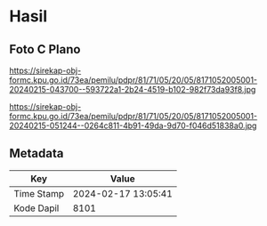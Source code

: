 # Hasil

## Foto C Plano

https://sirekap-obj-formc.kpu.go.id/73ea/pemilu/pdpr/81/71/05/20/05/8171052005001-20240215-043700--593722a1-2b24-4519-b102-982f73da93f8.jpg

https://sirekap-obj-formc.kpu.go.id/73ea/pemilu/pdpr/81/71/05/20/05/8171052005001-20240215-051244--0264c811-4b91-49da-9d70-f046d51838a0.jpg


## Metadata

| Key        | Value               |
| ---------- | ------------------- |
| Time Stamp | 2024-02-17 13:05:41 |
| Kode Dapil | 8101                |



